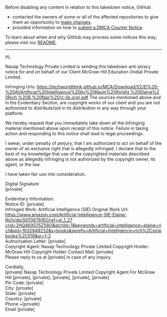 Before disabling any content in relation to this takedown notice, GitHub
- contacted the owners of some or all of the affected repositories to give them an opportunity to [make changes](https://docs.github.com/en/github/site-policy/dmca-takedown-policy#a-how-does-this-actually-work).
- provided information on how to [submit a DMCA Counter Notice](https://docs.github.com/en/articles/guide-to-submitting-a-dmca-counter-notice).

To learn about when and why GitHub may process some notices this way, please visit our [README](https://github.com/github/dmca/blob/master/README.md).

---

Hi,

Naxap Technology Private Limited is sending this takedown anti-piracy notice for and on behalf of our Client McGraw Hill Education (India) Private Limited.

Infringing Urls:
https://techworldthink.github.io/MCA/Download/S2/El%20-%20AI/Artificial%20Intelligence%20by%20Kevin%20Knight,%20Elaine%20Rich,%20B.%20Nair%20(z-lib.org).pdf
The sources mentioned above and in the Evidentiary Section, are copyright works of our client and you are not authorized to distribute/aid in its distribution in any way through your platform.

We hereby request that you immediately take down all the infringing material mentioned above upon receipt of this notice. Failure in taking action and responding to this notice shall lead to legal proceedings.


I swear, under penalty of perjury, that I am authorized to act on behalf of the owner of an exclusive right that is allegedly infringed. I declare that to the best of my knowledge that use of the copyrighted materials described above as allegedly infringing is not authorized by the copyright owner, its agent, or the law.

I have taken fair use into consideration.



Digital Signature  
[private]




Evidentiary Information:  
Notice ID: [private]  
Infringed Work: Artificial Intelligence (SIE)
Original Work Url: 
https://www.amazon.com/Artificial-Intelligence-SIE-Elaine-Rich/dp/0070678162/ref=sr_1_2?crid=2HQ46XG15Z56O&dchild=1&keywords=artificial+intelligence+elaine+rich&qid=1632849232&s=books&sprefix=Artificial+Intelligence+rich%2Cstripbooks%2C516&sr=1-2  
Authorisation Letter: [private]  
Copyright Agent: Naxap Technology Private Limited
Copyright Holder: McGraw Hill
Copyright Holder Contact Mail: [private]  
Please reply to us at [private] in case of any inquiry.

Cordially,  
[private]
Naxap Technology Private Limited
Copyright Agent For McGraw Hill
[private], [private], [private], [private], [private]  
Pin Code: [private]  
City: [private]  
State: [private]  
Country: [private]  
Phone +[private]  
Email [private]
